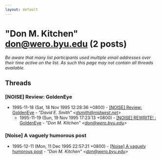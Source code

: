 ```yaml
---
layout: default
---
```


# "Don M. Kitchen" <don@wero.byu.edu> (2 posts)

_Be aware that many list participants used multiple email addresses over their time active on the list. As such this page may not contain all threads available._

## Threads

### [NOISE] Review: GoldenEye
+ 1995-11-18 (Sat, 18 Nov 1995 12:28:36 +0800) - [[NOISE] Review: GoldenEye](/archive/1995/11/7bc5c9dce02d75564af9332b06cc20fa6c0b5613539c1eb24ba304cb9d69dd3c) - _"David E. Smith" \<dsmith@midwest.net\>_
  + 1995-11-19 (Sun, 19 Nov 1995 17:23:13 +0800) - [[NOISE] REWRITE! : GoldenEye](/archive/1995/11/22676db53a7e0f9e142dbdab4e793ace526c0eb80c2bdc71d94452e04f192733) - _"Don M. Kitchen" \<don@wero.byu.edu\>_

### [Noise] A vaguely humorous post
+ 1995-12-11 (Mon, 11 Dec 1995 22:57:21 +0800) - [[Noise] A vaguely humorous post](/archive/1995/12/12acecb60ee34999cd900830b896fb070501a97697b18410e2b799253a4b4d54) - _"Don M. Kitchen" \<don@wero.byu.edu\>_

